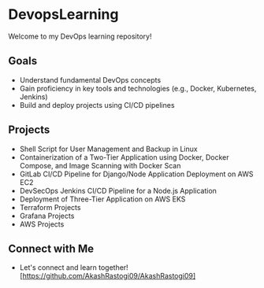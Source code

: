 # DevopsLearning

Welcome to my DevOps learning repository!

## Goals
- Understand fundamental DevOps concepts
- Gain proficiency in key tools and technologies (e.g., Docker, Kubernetes, Jenkins)
- Build and deploy projects using CI/CD pipelines

## Projects
- Shell Script for User Management and Backup in Linux
- Containerization of a Two-Tier Application using Docker, Docker Compose, and Image Scanning with Docker Scan
- GitLab CI/CD Pipeline for Django/Node Application Deployment on AWS EC2
- DevSecOps Jenkins CI/CD Pipeline for a Node.js Application
- Deployment of Three-Tier Application on AWS EKS
- Terraform Projects
- Grafana Projects
- AWS Projects

## Connect with Me
- Let's connect and learn together! [https://github.com/AkashRastogi09/AkashRastogi09]

